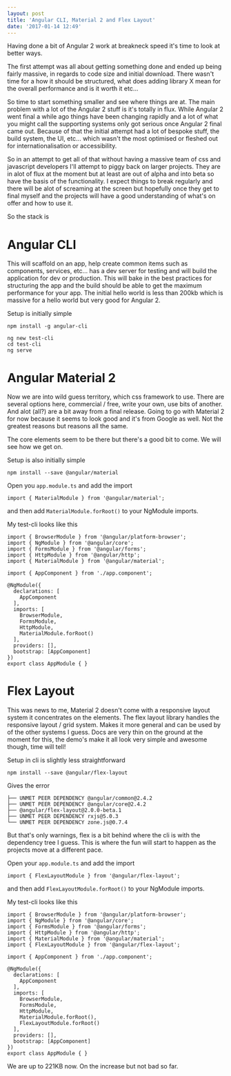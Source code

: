 ```yaml
---
layout: post
title: 'Angular CLI, Material 2 and Flex Layout'
date: '2017-01-14 12:49'
---
```


Having done a bit of Angular 2 work at breakneck speed it's time to look at better ways.

The first attempt was all about getting something done and ended up being fairly massive, in regards to code size and initial download. There wasn't time for a how it should be structured, what does adding library X mean for the overall performance and is it worth it etc...

So time to start something smaller and see where things are at. The main problem with a lot of the Angular 2 stuff is it's totally in flux. While Angular 2 went final a while ago things have been changing rapidly and a lot of what you might call the supporting systems only got serious once Angular 2 final came out. Because of that the initial attempt had a lot of bespoke stuff, the build system, the UI, etc... which wasn't the most optimised or fleshed out for internationalisation or accessibility.

So in an attempt to get all of that without having a massive team of css and javascript developers I'll attempt to piggy back on larger projects. They are in alot of flux at the moment but at least are out of alpha and into beta so have the basis of the functionality. I expect things to break regularly and there will be alot of screaming at the screen but hopefully once they get to final myself and the projects will have a good understanding of what's on offer and how to use it.

So the stack is

# Angular CLI
This will scaffold on an app, help create common items such as components, services, etc... has a dev server for testing and will build the application for dev or production. This will bake in the best practices for structuring the app and the build should be able to get the maximum performance for your app. The initial hello world is less than 200kb which is massive for a hello world but very good for Angular 2.

Setup is initially simple

```
npm install -g angular-cli

ng new test-cli
cd test-cli
ng serve
```

# Angular Material 2
Now we are into wild guess territory, which css framework to use.  There are several options here, commercial / free, write your own, use bits of another. And alot (all?) are a bit away from a final release.  Going to go with Material 2 for now because it seems to look good and it's from Google as well.  Not the greatest reasons but reasons all the same.

The core elements seem to be there but there's a good bit to come.  We will see how we get on.

Setup is also initially simple

```
npm install --save @angular/material
```

Open you `app.module.ts` and add the import

```
import { MaterialModule } from '@angular/material';
```

and then add `MaterialModule.forRoot()` to your NgModule imports.

My test-cli looks like this

```
import { BrowserModule } from '@angular/platform-browser';
import { NgModule } from '@angular/core';
import { FormsModule } from '@angular/forms';
import { HttpModule } from '@angular/http';
import { MaterialModule } from '@angular/material';

import { AppComponent } from './app.component';

@NgModule({
  declarations: [
    AppComponent
  ],
  imports: [
    BrowserModule,
    FormsModule,
    HttpModule,
    MaterialModule.forRoot()
  ],
  providers: [],
  bootstrap: [AppComponent]
})
export class AppModule { }
```

# Flex Layout
This was news to me, Material 2 doesn't come with a responsive layout system it concentrates on the elements.  The flex layout library handles the responsive layout / grid system.  Makes it more general and can be used by of the other systems I guess. Docs are very thin on the ground at the moment for this, the demo's make it all look very simple and awesome though, time will tell!

Setup in cli is slightly less straightforward

```
npm install --save @angular/flex-layout
```

Gives the error

```
├── UNMET PEER DEPENDENCY @angular/common@2.4.2
├── UNMET PEER DEPENDENCY @angular/core@2.4.2
├── @angular/flex-layout@2.0.0-beta.1
├── UNMET PEER DEPENDENCY rxjs@5.0.3
└── UNMET PEER DEPENDENCY zone.js@0.7.4
```

But that's only warnings, flex is a bit behind where the cli is with the dependency tree I guess. This is where the fun will start to happen as the projects move at a different pace.

Open your `app.module.ts` and add the import

```
import { FlexLayoutModule } from '@angular/flex-layout';
```

and then add `FlexLayoutModule.forRoot()` to your NgModule imports.

My test-cli looks like this

```
import { BrowserModule } from '@angular/platform-browser';
import { NgModule } from '@angular/core';
import { FormsModule } from '@angular/forms';
import { HttpModule } from '@angular/http';
import { MaterialModule } from '@angular/material';
import { FlexLayoutModule } from '@angular/flex-layout';

import { AppComponent } from './app.component';

@NgModule({
  declarations: [
    AppComponent
  ],
  imports: [
    BrowserModule,
    FormsModule,
    HttpModule,
    MaterialModule.forRoot(),
    FlexLayoutModule.forRoot()
  ],
  providers: [],
  bootstrap: [AppComponent]
})
export class AppModule { }
```

We are up to 221KB now. On the increase but not bad so far.
